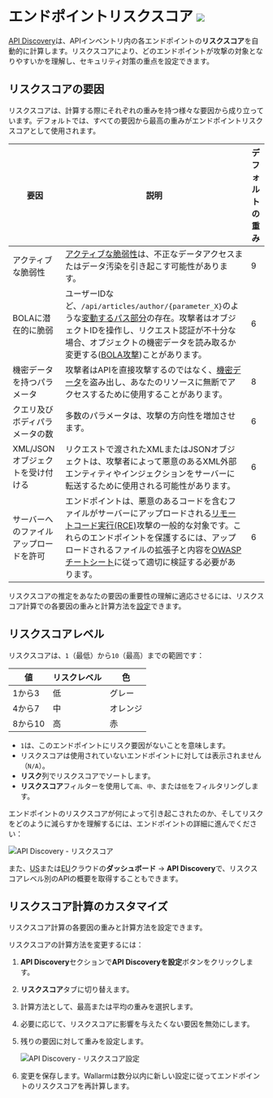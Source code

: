 # エンドポイントリスクスコア <a href="../../about-wallarm/subscription-plans/#subscription-plans"><img src="../../images/api-security-tag.svg" style="border: none;"></a>

[API Discovery](overview.md)は、APIインベントリ内の各エンドポイントの**リスクスコア**を自動的に計算します。リスクスコアにより、どのエンドポイントが攻撃の対象となりやすいかを理解し、セキュリティ対策の重点を設定できます。

## リスクスコアの要因

リスクスコアは、計算する際にそれぞれの重みを持つ様々な要因から成り立っています。デフォルトでは、すべての要因から最高の重みがエンドポイントリスクスコアとして使用されます。

| 要因 | 説明 | デフォルトの重み |
| --- | --- | --- |
| アクティブな脆弱性 | [アクティブな脆弱性](../about-wallarm/detecting-vulnerabilities.md)は、不正なデータアクセスまたはデータ汚染を引き起こす可能性があります。 | 9 |
| BOLAに潜在的に脆弱 | ユーザーIDなど、`/api/articles/author/{parameter_X}`のような[変動するパス部分](exploring.md#variability-in-endpoints)の存在。攻撃者はオブジェクトIDを操作し、リクエスト認証が不十分な場合、オブジェクトの機密データを読み取るか変更する([BOLA攻撃](../admin-en/configuration-guides/protecting-against-bola.md))ことがあります。 | 6 |
| 機密データを持つパラメータ | 攻撃者はAPIを直接攻撃するのではなく、[機密データ](overview.md#sensitive-data-detection)を盗み出し、あなたのリソースに無断でアクセスするために使用することがあります。 | 8 |
| クエリ及びボディパラメータの数 | 多数のパラメータは、攻撃の方向性を増加させます。 | 6 |
| XML/JSONオブジェクトを受け付ける | リクエストで渡されたXMLまたはJSONオブジェクトは、攻撃者によって悪意のあるXML外部エンティティやインジェクションをサーバーに転送するために使用される可能性があります。 | 6 |
| サーバーへのファイルアップロードを許可 | エンドポイントは、悪意のあるコードを含むファイルがサーバーにアップロードされる[リモートコード実行(RCE)](../attacks-vulns-list.md#remote-code-execution-rce)攻撃の一般的な対象です。これらのエンドポイントを保護するには、アップロードされるファイルの拡張子と内容を[OWASPチートシート](https://cheatsheetseries.owasp.org/cheatsheets/File_Upload_Cheat_Sheet.html)に従って適切に検証する必要があります。 | 6 |

リスクスコアの推定をあなたの要因の重要性の理解に適応させるには、リスクスコア計算での各要因の重みと計算方法を[設定](#customizing-risk-score-calculation)できます。

## リスクスコアレベル

リスクスコアは、`1`（最低）から`10`（最高）までの範囲です：

| 値 | リスクレベル | 色 |
| --------- | ----------- | --------- |
| 1から3 | 低 | グレー |
| 4から7 | 中 | オレンジ |
| 8から10 | 高 | 赤 |

* `1`は、このエンドポイントにリスク要因がないことを意味します。
* リスクスコアは使用されていないエンドポイントに対しては表示されません（`N/A`）。
* **リスク**列でリスクスコアでソートします。
* **リスクスコア**フィルターを使用して`高`、`中`、または`低`をフィルタリングします。

エンドポイントのリスクスコアが何によって引き起こされたのか、そしてリスクをどのように減らすかを理解するには、エンドポイントの詳細に進んでください：

![API Discovery - リスクスコア](../images/about-wallarm-waf/api-discovery/api-discovery-risk-score.png)

また、[US](https://us1.my.wallarm.com/dashboard-api-discovery)または[EU](https://my.wallarm.com/dashboard-api-discovery)クラウドの**ダッシュボード** → **API Discovery**で、リスクスコアレベル別のAPIの概要を取得することもできます。

## リスクスコア計算のカスタマイズ

リスクスコア計算の各要因の重みと計算方法を設定できます。

リスクスコアの計算方法を変更するには：

1. **API Discovery**セクションで**API Discoveryを設定**ボタンをクリックします。
1. **リスクスコア**タブに切り替えます。
1. 計算方法として、最高または平均の重みを選択します。
1. 必要に応じて、リスクスコアに影響を与えたくない要因を無効にします。
1. 残りの要因に対して重みを設定します。

    ![API Discovery - リスクスコア設定](../images/about-wallarm-waf/api-discovery/api-discovery-risk-score-setup.png)

1. 変更を保存します。Wallarmは数分以内に新しい設定に従ってエンドポイントのリスクスコアを再計算します。